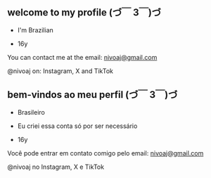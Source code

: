 ## welcome to my profile (づ￣ 3￣)づ

- I'm Brazilian

- 16y

You can contact me at the email: nivoaj@gmail.com

@nivoaj on: Instagram, X and TikTok

## bem-vindos ao meu perfil (づ￣ 3￣)づ

- Brasileiro

- Eu criei essa conta só por ser necessário

- 16y

Você pode entrar em contato comigo pelo email: nivoaj@gmail.com

@nivoaj no Instagram, X e TikTok
